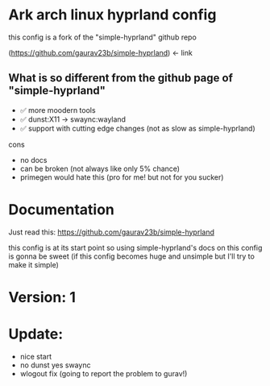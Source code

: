 # Ark arch linux hyprland config

<p>
this config is a fork of the "simple-hyprland" github repo    

  (https://github.com/gaurav23b/simple-hyprland)   <- link
</p>

## What is so different from the github page of "simple-hyprland"
- ✅ more moodern tools
- ✅ dunst:X11 -> swaync:wayland
- ✅ support with cutting edge changes (not as slow as simple-hyprland)

cons
-  no docs
-  can be broken (not always like only 5% chance)
-  primegen would hate this (pro for me! but not for you sucker)


# Documentation

Just read this:
https://github.com/gaurav23b/simple-hyprland

this config is at its start point so using simple-hyprland's docs on this config is gonna be sweet
(if this config becomes huge and unsimple but I'll try to make it simple)

# Version: 1
# Update:
- nice start
- no dunst yes swaync
- wlogout fix (going to report the problem to gurav!)
